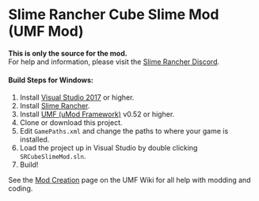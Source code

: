 # Slime Rancher Cube Slime Mod (UMF Mod)

**This is only the source for the mod.**  
For help and information, please visit the [Slime Rancher Discord](https://discord.gg/slimerancher).

#### Build Steps for Windows:
1. Install [Visual Studio 2017](https://visualstudio.microsoft.com/downloads/) or higher.
2. Install [Slime Rancher](https://store.steampowered.com/app/433340/).
3. Install [UMF (uMod Framework)](https://umodframework.com/download.html) v0.52 or higher.
4. Clone or download this project.
5. Edit `GamePaths.xml` and change the paths to where your game is installed.
6. Load the project up in Visual Studio by double clicking `SRCubeSlimeMod.sln`.
7. Build!

See the [Mod Creation](https://umodframework.com/wiki/Mod_Creation) page on the UMF Wiki for all help with modding and coding.
